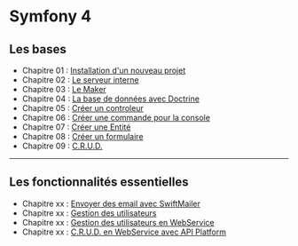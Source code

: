 # Symfony 4

## Les bases

- Chapitre 01 : [Installation d'un nouveau projet](https://github.com/OSW3-Campus/Symfony4/tree/chapitre-01)
- Chapitre 02 : [Le serveur interne](https://github.com/OSW3-Campus/Symfony4/tree/chapitre-02)
- Chapitre 03 : [Le Maker](https://github.com/OSW3-Campus/Symfony4/tree/chapitre-03)
- Chapitre 04 : [La base de données avec Doctrine](https://github.com/OSW3-Campus/Symfony4/tree/chapitre-04)
- Chapitre 05 : [Créer un controleur](https://github.com/OSW3-Campus/Symfony4/tree/chapitre-05)
- Chapitre 06 : [Créer une commande pour la console](https://github.com/OSW3-Campus/Symfony4/tree/chapitre-06)
- Chapitre 07 : [Créer une Entité](https://github.com/OSW3-Campus/Symfony4/tree/chapitre-07)
- Chapitre 08 : [Créer un formulaire](https://github.com/OSW3-Campus/Symfony4/tree/chapitre-08)
- Chapitre 09 : [C.R.U.D.](https://github.com/OSW3-Campus/Symfony4/tree/chapitre-09)


---

## Les fonctionnalités essentielles

- Chapitre xx : [Envoyer des email avec SwiftMailer](https://github.com/OSW3-Campus/Symfony4/tree/swiftmailer)
- Chapitre xx : [Gestion des utilisateurs](https://github.com/OSW3-Campus/Symfony4/tree/user)
- Chapitre xx : [Gestion des utilisateurs en WebService](https://github.com/OSW3-Campus/Symfony4/tree/user-webservice)
- Chapitre xx : [C.R.U.D. en WebService avec API Platform](https://github.com/OSW3-Campus/Symfony4/tree/api-platform)